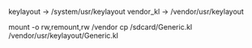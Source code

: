 
keylayout -> /system/usr/keylayout
vendor_kl -> /vendor/usr/keylayout


mount -o rw,remount,rw /vendor
cp /sdcard/Generic.kl /vendor/usr/keylayout/Generic.kl
